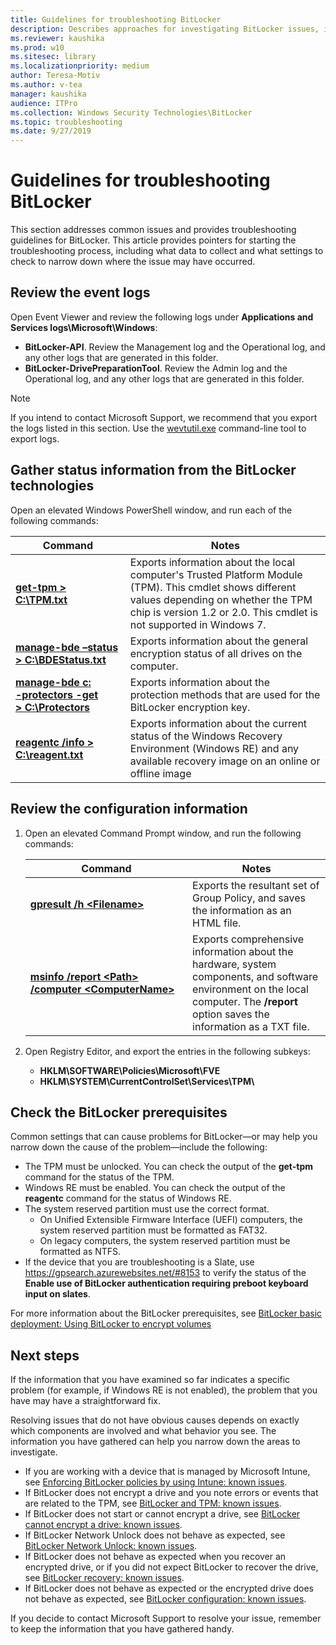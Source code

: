 ```yaml
---
title: Guidelines for troubleshooting BitLocker
description: Describes approaches for investigating BitLocker issues, including how to gather diagnostic information
ms.reviewer: kaushika
ms.prod: w10
ms.sitesec: library
ms.localizationpriority: medium
author: Teresa-Motiv
ms.author: v-tea
manager: kaushika
audience: ITPro
ms.collection: Windows Security Technologies\BitLocker
ms.topic: troubleshooting
ms.date: 9/27/2019
---
```


# Guidelines for troubleshooting BitLocker

This section addresses common issues and provides troubleshooting guidelines for BitLocker. This article provides pointers for starting the troubleshooting process, including what data to collect and what settings to check to narrow down where the issue may have occurred.

## Review the event logs

Open Event Viewer and review the following logs under **Applications and Services logs\\Microsoft\\Windows**:

- **BitLocker-API**. Review the Management log and the Operational log, and any other logs that are generated in this folder.
- **BitLocker-DrivePreparationTool**. Review the Admin log and the Operational log, and any other logs that are generated in this folder.

> [!NOTE]
> If you intend to contact Microsoft Support, we recommend that you export the logs listed in this section. Use the [wevtutil.exe](https://docs.microsoft.com/windows-server/administration/windows-commands/wevtutil) command-line tool to export logs.

## Gather status information from the BitLocker technologies

Open an elevated Windows PowerShell window, and run each of the following commands:

|Command |Notes |
| - | - |
|[**get-tpm \> C:\\TPM.txt**](https://docs.microsoft.com/powershell/module/trustedplatformmodule/get-tpm?view=win10-ps) |Exports information about the local computer's Trusted Platform Module (TPM). This cmdlet shows different values depending on whether the TPM chip is version 1.2 or 2.0. This cmdlet is not supported in Windows 7. |
|[**manage-bde –status \>&nbsp;C:\\BDEStatus.txt**](https://docs.microsoft.com/windows-server/administration/windows-commands/manage-bde-status) |Exports information about the general encryption status of all drives on the computer. |
|[**manage-bde c: <br />-protectors -get \>&nbsp;C:\\Protectors**](https://docs.microsoft.com/windows-server/administration/windows-commands/manage-bde-protectors) |Exports information about the protection methods that are used for the BitLocker encryption key.  |
|[**reagentc /info \> C:\\reagent.txt**](https://docs.microsoft.com/windows-hardware/manufacture/desktop/reagentc-command-line-options) |Exports information about the current status of the Windows Recovery Environment (Windows RE) and any available recovery image on an online or offline image |

## Review the configuration information

1. Open an elevated Command Prompt window, and run the following commands:

   |Command |Notes |
   | - | - |
   |[**gpresult /h \<Filename>**](https://docs.microsoft.com/windows-server/administration/windows-commands/gpresult) |Exports the resultant set of Group Policy, and saves the information as an HTML file. |
   |[**msinfo /report \<Path> /computer&nbsp;\<ComputerName>**](https://docs.microsoft.com/windows-server/administration/windows-commands/msinfo32) |Exports comprehensive information about the hardware, system components, and software environment on the local computer. The **/report** option saves the information as a TXT file. |

1. Open Registry Editor, and export the entries in the following subkeys:

   - **HKLM\\SOFTWARE\\Policies\\Microsoft\\FVE**
   - **HKLM\\SYSTEM\\CurrentControlSet\\Services\\TPM\\**

## Check the BitLocker prerequisites

Common settings that can cause problems for BitLocker&mdash;or may help you narrow down the cause of the problem&mdash;include the following:

- The TPM must be unlocked. You can check the output of the **get-tpm** command for the status of the TPM.
- Windows RE must be enabled. You can check the output of the **reagentc** command for the status of Windows RE.
- The system reserved partition must use the correct format.
  - On Unified Extensible Firmware Interface (UEFI) computers, the system reserved partition must be formatted as FAT32.
  - On legacy computers, the system reserved partition must be formatted as NTFS.
- If the device that you are troubleshooting is a Slate, use <https://gpsearch.azurewebsites.net/#8153> to verify the status of the **Enable use of BitLocker authentication requiring preboot keyboard input on slates**.

For more information about the BitLocker prerequisites, see [BitLocker basic deployment: Using BitLocker to encrypt volumes](https://docs.microsoft.com/windows/security/information-protection/bitlocker/bitlocker-basic-deployment#using-bitlocker-to-encrypt-volumes)

## Next steps

If the information that you have examined so far indicates a specific problem (for example, if Windows RE is not enabled), the problem that you have may have a straightforward fix.

Resolving issues that do not have obvious causes depends on exactly which components are involved and what behavior you see. The information you have gathered can help you narrow down the areas to investigate.

- If you are working with a device that is managed by Microsoft Intune, see [Enforcing BitLocker policies by using Intune: known issues](ts-bitlocker-intune-issues.md).
- If BitLocker does not encrypt a drive and you note errors or events that are related to the TPM, see [BitLocker and TPM: known issues](ts-bitlocker-tpm-issues.md).
- If BitLocker does not start or cannot encrypt a drive, see [BitLocker cannot encrypt a drive: known issues](ts-bitlocker-cannot-encrypt-issues.md).
- If BitLocker Network Unlock does not behave as expected, see [BitLocker Network Unlock: known issues](ts-bitlocker-network-unlock-issues.md).
- If BitLocker does not behave as expected when you recover an encrypted drive, or if you did not expect BitLocker to recover the drive, see [BitLocker recovery: known issues](ts-bitlocker-recovery-issues.md).
- If BitLocker does not behave as expected or the encrypted drive does not behave as expected, see [BitLocker configuration: known issues](ts-bitlocker-config-issues.md).

If you decide to contact Microsoft Support to resolve your issue, remember to keep the information that you have gathered handy.
